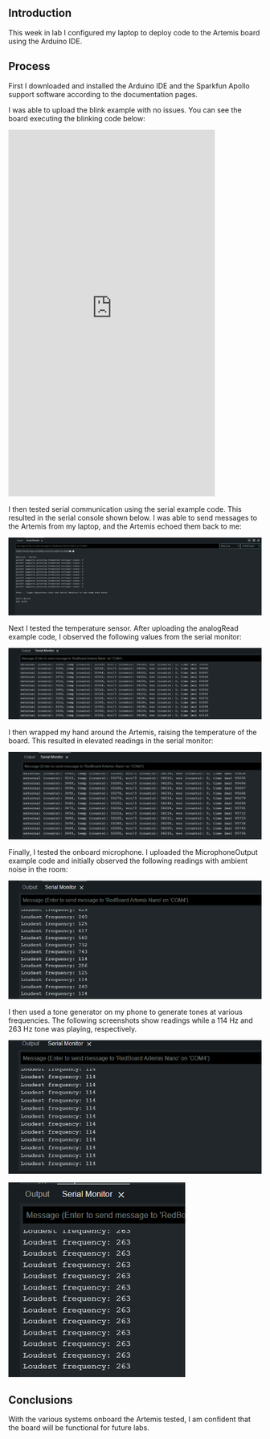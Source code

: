 ## Introduction

This week in lab I configured my laptop to deploy code to the Artemis board using the Arduino IDE.

## Process

First I downloaded and installed the Arduino IDE and the Sparkfun Apollo support software according to the documentation pages.

I was able to upload the blink example with no issues. You can see the board executing the blinking code below:

<iframe width="411" height="730" src="https://www.youtube.com/embed/1FI0Ik1U8eg" title="ECE 4160 - Blink Test" frameborder="0" allow="accelerometer; autoplay; clipboard-write; encrypted-media; gyroscope; picture-in-picture; web-share" allowfullscreen></iframe>

I then tested serial communication using the serial example code. This resulted in the serial console shown below. I was able to send messages to the Artemis from my laptop, and the Artemis echoed them back to me:

![The serial console generated by the example code](./assets/serial.png)

Next I tested the temperature sensor. After uploading the analogRead example code, I observed the following values from the serial monitor:

![The serial console generated by the temperature sensor example code](./assets/temp_cold.png)

I then wrapped my hand around the Artemis, raising the temperature of the board. This resulted in elevated readings in the serial monitor:

![The serial console generated by the temperature sensor example code after warming](./assets/temp_hot.png)

Finally, I tested the onboard microphone. I uploaded the MicrophoneOutput example code and initially observed the following readings with ambient noise in the room:

![Microphone readings with ambient noise](./assets/mic_no_tone.png)

I then used a tone generator on my phone to generate tones at various frequencies. The following screenshots show readings while a 114 Hz and 263 Hz tone was playing, respectively.

![Microphone readings with 114 Hz tone playing](./assets/mic_114.png)

![Microphone readings with 114 Hz tone playing](./assets/mic_263.png)

## Conclusions

With the various systems onboard the Artemis tested, I am confident that the board will be functional for future labs.